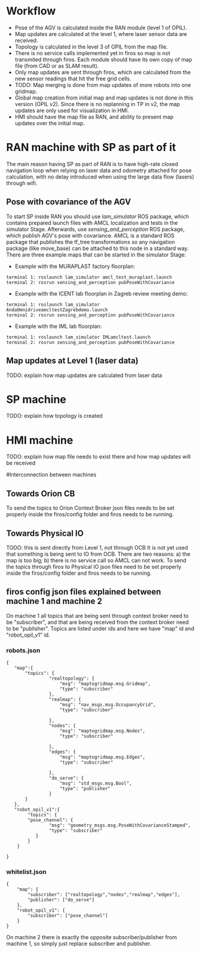 # Workflow
* Pose of the AGV is calculated inside the RAN module (level 1 of OPIL).
* Map updates are calculated at the level 1, where laser sensor data are received.
* Topology is calculated in the level 3 of OPIL from the map file.
* There is no service calls implemented yet in firos so map is not transmited through firos. Each module should have its own copy of map file (from CAD or as SLAM result).
* Only map updates are sent through firos, which are calculated from the new sensor readings that hit the free grid cells. 
* TODO: Map merging is done from map updates of more robots into one gridmap.
* Global map creation from initial map and map updates is not done in this version (OPIL v2). Since there is no replanning in TP in v2, the map updates are only used for visualization in HMI.
* HMI should have the map file as RAN, and ability to present map updates over the initial map. 

# RAN machine with SP as part of it
The main reason having SP as part of RAN is to have high-rate closed navigation loop when relying on laser data and odometry attached for pose calculation, with no delay introduced when using the large data flow (lasers) through wifi. 

## Pose with covariance of the AGV
To start SP inside RAN you should use _lam_simulator_ ROS package, which contains prepared launch files with AMCL localization and tests in the simulator Stage.
Afterwards, use _sensing_and_perception_ ROS package, which publish AGV's pose with covariance. 
AMCL is a standard ROS package that publishes the tf_tree transformations so any navigation package (like move_base) can be attached to this node in a standard way.
There are three example maps that can be started in the simulator Stage:

* Example with the MURAPLAST factory floorplan:
```
terminal 1: roslaunch lam_simulator amcl_test_muraplast.launch
terminal 2: rosrun sensing_and_perception pubPoseWithCovariance
```

* Example with the ICENT lab floorplan in Zagreb review meeting demo:
```
terminal 1: roslaunch lam_simulator AndaOmnidriveamcltestZagrebdemo.launch
terminal 2: rosrun sensing_and_perception pubPoseWithCovariance 
```

* Example with the IML lab floorplan:
```
terminal 1: roslaunch lam_simulator IMLamcltest.launch
terminal 2: rosrun sensing_and_perception pubPoseWithCovariance 
```


## Map updates at Level 1 (laser data)

TODO: explain how map updates are calculated from laser data

# SP machine

TODO: explain how topology is created

# HMI machine

TODO: explain how map file needs to exist there and how map updates will be received

#Interconnection between machines

## Towards Orion CB
To send the topics to Orion Context Broker json files needs to be set properly inside the firos/config folder and firos needs to be running.

## Towards Physical IO
TODO: this is sent directly from Level 1, not through OCB
It is not yet used that something is being sent to IO from OCB. There are two reasons: a) the map is too big; b) there is no service call so AMCL can not work.
To send the topics through firos to Physical IO json files need to be set properly inside the firos/config folder and firos needs to be running.

## firos config json files explained between machine 1 and machine 2
On machine 1 all topics that are being sent through context broker need to be "subscriber", and that are being received from the context broker need to be "publisher". Topics are listed under ids and here we have "map" id and "robot_opil_v1" id.

### robots.json
```
{
   "map":{
       "topics": {
                "realtopology": {
                    "msg": "maptogridmap.msg.Gridmap",
                    "type": "subscriber"
                },
            	"realmap": {
                	"msg": "nav_msgs.msg.OccupancyGrid",
                	"type": "subscriber"

            	},
            	"nodes": {
                	"msg": "maptogridmap.msg.Nodes",
                	"type": "subscriber"

            	},
            	"edges": {
                	"msg": "maptogridmap.msg.Edges",
                	"type": "subscriber"

            	},
                "do_serve": {
                    "msg": "std_msgs.msg.Bool",
                    "type": "publisher"
                }
       }
   },
   "robot_opil_v1":{
        "topics": {
	    "pose_channel": {
                "msg": "geometry_msgs.msg.PoseWithCovarianceStamped",
                "type": "subscriber"
 	       }
	    }
	}

}
```
### whitelist.json
```
{
    "map": {
        "subscriber": ["realtopology","nodes","realmap","edges"],
        "publisher": ["do_serve"]
    },
    "robot_opil_v1": {
        "subscriber": ["pose_channel"]
    }
}
```
On machine 2 there is exactly the opposite subscriber/publisher from machine 1, so simply just replace subscriber and publisher.






